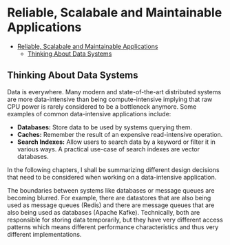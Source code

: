 # Reliable, Scalabale and Maintainable Applications

- [Reliable, Scalabale and Maintainable Applications](#reliable-scalabale-and-maintainable-applications)
  - [Thinking About Data Systems](#thinking-about-data-systems)


## Thinking About Data Systems
Data is everywhere. Many modern and state-of-the-art distributed systems are more data-intensive than being compute-intensive implying that raw CPU power
is rarely considered to be a bottleneck anymore. Some examples of common data-intensive applications include:

- **Databases:** Store data to be used by systems querying them.
- **Caches:** Remember the result of an expensive read-intensive operation.
- **Search Indexes:** Allow users to search data by a keyword or filter it in various ways. A practical use-case of search indexes are vector databases.

In the following chapters, I shall be summarizing different design decisions that need to be considered when working on a data-intensive application. 

The boundaries between systems like databases or message queues are becoming blurred. For example, there are datastores that are also being used as
message queues (Redis) and there are message queues that are also being used as databases (Apache Kafke). Technically, both are responsible for storing data temporarily, but they have very different access patterns which means different performance characteristics and thus very different implementations.